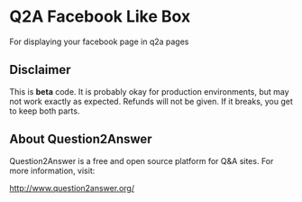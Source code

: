 # Q2A Facebook Like Box

For displaying your facebook page in q2a pages 

## Disclaimer

This is **beta** code.  It is probably okay for production environments, but may not work exactly as expected.  Refunds will not be given.  If it breaks, you get to keep both parts.

## About Question2Answer

Question2Answer is a free and open source platform for Q&A sites. For more information, visit:

http://www.question2answer.org/
